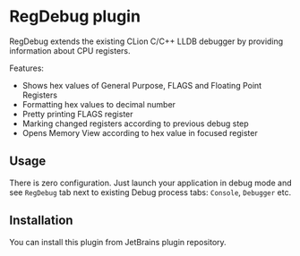 # RegDebug plugin

RegDebug extends the existing CLion C/C++ LLDB debugger by providing information about CPU registers.

Features:
<ul>
    <li>Shows hex values of General Purpose, FLAGS and Floating Point Registers</li>
    <li>Formatting hex values to decimal number</li>
    <li>Pretty printing FLAGS register</li>
    <li>Marking changed registers according to previous debug step</li>
    <li>Opens Memory View according to hex value in focused register</li>
</ul>

## Usage

There is zero configuration. Just launch your application in debug mode and see <code>RegDebug</code> tab
next to existing Debug process tabs: <code>Console</code>, <code>Debugger</code> etc.

## Installation

You can install this plugin from JetBrains plugin repository.